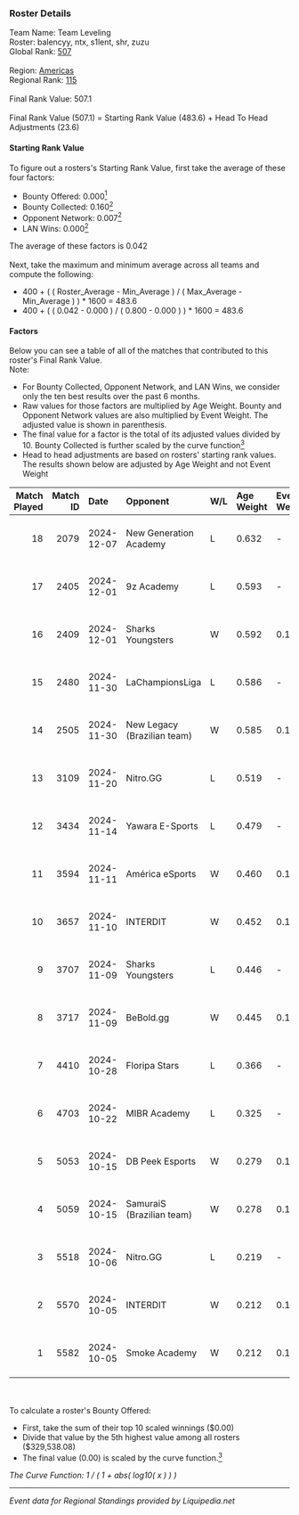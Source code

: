 ### Roster Details<br />
Team Name: Team Leveling<br />
Roster: balencyy, ntx, s1lent, shr, zuzu<br />
Global Rank: [507](../standings_global.md)<br />
<br />
Region: [Americas]( ../standings_americas.md)<br />
Regional Rank: [115]( ../standings_americas.md)<br />
<br />
Final Rank Value:  507.1<br />
<br />
Final Rank Value (507.1) = Starting Rank Value (483.6) + Head To Head Adjustments (23.6)<br />

#### Starting Rank Value<br />
To figure out a rosters's Starting Rank Value, first take the average of these four factors:<br />
- Bounty Offered: 0.000[<sup>1</sup>](#table2)
- Bounty Collected: 0.160[<sup>2</sup>](#table1)
- Opponent Network: 0.007[<sup>2</sup>](#table1)
- LAN Wins: 0.000[<sup>2</sup>](#table1)

The average of these factors is 0.042<br />
<br />
Next, take the maximum and minimum average across all teams and compute the following:<br />
- 400 + ( ( Roster_Average - Min_Average ) / ( Max_Average - Min_Average ) ) * 1600 = 483.6
- 400 + ( ( 0.042 - 0.000 ) / ( 0.800 - 0.000 ) ) * 1600 = 483.6


#### Factors<br />
Below you can see a table of all of the matches that contributed to this roster's Final Rank Value.<br />
Note:<br />

- For Bounty Collected, Opponent Network, and LAN Wins, we consider only the ten best results over the past 6 months.
- Raw values for those factors are multiplied by Age Weight. Bounty and Opponent Network values are also multiplied by Event Weight. The adjusted value is shown in parenthesis.
- The final value for a factor is the total of its adjusted values divided by 10. Bounty Collected is further scaled by the curve function[<sup>3</sup>](#curveFunction)
- Head to head adjustments are based on rosters' starting rank values. The results shown below are adjusted by Age Weight and not Event Weight
<span id="table1"></span><br />


| Match Played | Match ID | Date       | Opponent                    | W/L | Age Weight | Event Weight | Bounty Collected | Opponent Network | LAN Wins  | H2H Adj. | Roster                           |
| -: | -: | :- | :- | :- | :- | :- | :- | :- | :- | -: | :- |
|           18 |     2079 | 2024-12-07 | New Generation Academy      | L   | 0.632      | -            | -                | -                | -         |    -7.89 | balencyy, ntx, s1lent, shr, zuzu |
|           17 |     2405 | 2024-12-01 | 9z Academy                  | L   | 0.593      | -            | -                | -                | -         |    -5.95 | balencyy, ntx, s1lent, shr, zuzu |
|           16 |     2409 | 2024-12-01 | Sharks Youngsters           | W   | 0.592      | 0.143        | 0.000 (0.000)    | 0.095 (0.008)    | 0 (0.000) |    10.96 | balencyy, ntx, s1lent, shr, zuzu |
|           15 |     2480 | 2024-11-30 | LaChampionsLiga             | L   | 0.586      | -            | -                | -                | -         |    -6.13 | balencyy, ntx, s1lent, shr, zuzu |
|           14 |     2505 | 2024-11-30 | New Legacy (Brazilian team) | W   | 0.585      | 0.143        | 0.000 (0.000)    | 0.026 (0.002)    | 0 (0.000) |    10.92 | balencyy, ntx, s1lent, shr, zuzu |
|           13 |     3109 | 2024-11-20 | Nitro.GG                    | L   | 0.519      | -            | -                | -                | -         |    -4.83 | balencyy, ntx, s1lent, shr, zuzu |
|           12 |     3434 | 2024-11-14 | Yawara E-Sports             | L   | 0.479      | -            | -                | -                | -         |    -3.64 | balencyy, ntx, s1lent, shr, zuzu |
|           11 |     3594 | 2024-11-11 | América eSports             | W   | 0.460      | 0.143        | 0.000 (0.000)    | 0.426 (0.028)    | 0 (0.000) |     8.84 | balencyy, ntx, s1lent, shr, zuzu |
|           10 |     3657 | 2024-11-10 | INTERDIT                    | W   | 0.452      | 0.143        | 0.000 (0.000)    | 0.155 (0.010)    | 0 (0.000) |     9.34 | balencyy, ntx, s1lent, shr, zuzu |
|            9 |     3707 | 2024-11-09 | Sharks Youngsters           | L   | 0.446      | -            | -                | -                | -         |    -5.59 | balencyy, ntx, s1lent, shr, zuzu |
|            8 |     3717 | 2024-11-09 | BeBold.gg                   | W   | 0.445      | 0.143        | 0.000 (0.000)    | 0.020 (0.001)    | 0 (0.000) |     7.94 | balencyy, ntx, s1lent, shr, zuzu |
|            7 |     4410 | 2024-10-28 | Floripa Stars               | L   | 0.366      | -            | -                | -                | -         |    -3.32 | balencyy, ntx, s1lent, shr, zuzu |
|            6 |     4703 | 2024-10-22 | MIBR Academy                | L   | 0.325      | -            | -                | -                | -         |    -2.72 | balencyy, ntx, s1lent, shr, zuzu |
|            5 |     5053 | 2024-10-15 | DB Peek Esports             | W   | 0.279      | 0.143        | 0.000 (0.000)    | 0.236 (0.009)    | 0 (0.000) |     5.84 | balencyy, ntx, s1lent, shr, zuzu |
|            4 |     5059 | 2024-10-15 | SamuraiS (Brazilian team)   | W   | 0.278      | 0.143        | 0.000 (0.000)    | 0.154 (0.006)    | 0 (0.000) |     4.49 | balencyy, ntx, s1lent, shr, zuzu |
|            3 |     5518 | 2024-10-06 | Nitro.GG                    | L   | 0.219      | -            | -                | -                | -         |    -1.77 | balencyy, ntx, s1lent, shr, zuzu |
|            2 |     5570 | 2024-10-05 | INTERDIT                    | W   | 0.212      | 0.143        | 0.000 (0.000)    | 0.155 (0.005)    | 0 (0.000) |     4.50 | balencyy, ntx, s1lent, shr, zuzu |
|            1 |     5582 | 2024-10-05 | Smoke Academy               | W   | 0.212      | 0.143        | 0.000 (0.000)    | 0.000 (0.000)    | 0 (0.000) |     2.56 | balencyy, ntx, s1lent, shr, zuzu |

<br />
<span id="table2"></span><br />
To calculate a roster's Bounty Offered:<br />

- First, take the sum of their top 10 scaled winnings ($0.00)
- Divide that value by the 5th highest value among all rosters ($329,538.08)
- The final value (0.00) is scaled by the curve function.[<sup>3</sup>](#curveFunction)

<span id="curveFunction"></span>_The Curve Function: 1 / ( 1 + abs( log10( x ) ) )_<br />

---
_Event data for Regional Standings provided by Liquipedia.net_<br />
